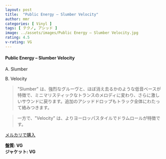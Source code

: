 ```yaml
---
layout: post
title:  "Public Energy – Slumber Velocity"
author: mmr
categories: [ Vinyl ]
tags: [ テクノ, アシッド ]
image: ../assets/images/Public Energy – Slumber Velocity.jpg
rating: 4.5
v-rating: VG
---
```


#### Public Energy – Slumber Velocity

A. Slumber

B. Velocity

> "Slumber" は、強烈なグルーヴと、ほぼ消え去るかのような低音ベースが特徴で、ミニマリスティックなトランスのメロディに変わり、さらに激しいサウンドに戻ります。追加のアシッドドロップもトラック全体にわたって絡みつきます。

> 一方で、"Velocity" は、よりヨーロッパスタイルでドラムロールが特徴です。

[メルカリで購入](https://jp.mercari.com/item/m21565192734)

<div class="mt-4 mb-4 d-flex align-items-center">
<strong class="mr-1">盤質: VG</strong>
</div>
<div class="mt-4 mb-4 d-flex align-items-center">
<strong class="mr-1">ジャケット: VG</strong>
</div>
